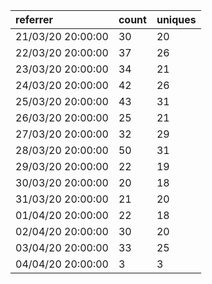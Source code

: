 | referrer          | count | uniques |
| :---------------- | :---- | :------ |
| 21/03/20 20:00:00 | 30    | 20      |
| 22/03/20 20:00:00 | 37    | 26      |
| 23/03/20 20:00:00 | 34    | 21      |
| 24/03/20 20:00:00 | 42    | 26      |
| 25/03/20 20:00:00 | 43    | 31      |
| 26/03/20 20:00:00 | 25    | 21      |
| 27/03/20 20:00:00 | 32    | 29      |
| 28/03/20 20:00:00 | 50    | 31      |
| 29/03/20 20:00:00 | 22    | 19      |
| 30/03/20 20:00:00 | 20    | 18      |
| 31/03/20 20:00:00 | 21    | 20      |
| 01/04/20 20:00:00 | 22    | 18      |
| 02/04/20 20:00:00 | 30    | 20      |
| 03/04/20 20:00:00 | 33    | 25      |
| 04/04/20 20:00:00 | 3     | 3       |